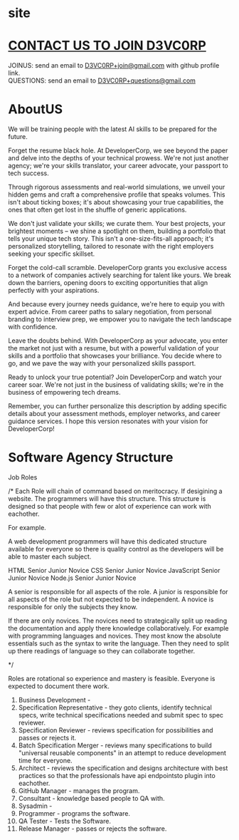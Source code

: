# site





# [CONTACT US TO JOIN D3VC0RP]()

JOINUS: send an email to D3VC0RP+join@gmail.com with github profile link.<br>
QUESTIONS: send an email to D3VC0RP+questions@gmail.com

# AboutUS

We will be training people with the latest AI skills to be prepared for the future.
  
Forget the resume black hole. At DeveloperCorp, we see beyond the paper and delve into the depths of your technical prowess. We're not just another agency; we're your skills translator, your career advocate, your passport to tech success.

Through rigorous assessments and real-world simulations, we unveil your hidden gems and craft a comprehensive profile that speaks volumes. This isn't about ticking boxes; it's about showcasing your true capabilities, the ones that often get lost in the shuffle of generic applications.

We don't just validate your skills; we curate them. Your best projects, your brightest moments – we shine a spotlight on them, building a portfolio that tells your unique tech story. This isn't a one-size-fits-all approach; it's personalized storytelling, tailored to resonate with the right employers seeking your specific skillset.

Forget the cold-call scramble. DeveloperCorp grants you exclusive access to a network of companies actively searching for talent like yours. We break down the barriers, opening doors to exciting opportunities that align perfectly with your aspirations.

And because every journey needs guidance, we're here to equip you with expert advice. From career paths to salary negotiation, from personal branding to interview prep, we empower you to navigate the tech landscape with confidence.

Leave the doubts behind. With DeveloperCorp as your advocate, you enter the market not just with a resume, but with a powerful validation of your skills and a portfolio that showcases your brilliance. You decide where to go, and we pave the way with your personalized skills passport.

Ready to unlock your true potential? Join DeveloperCorp and watch your career soar. We're not just in the business of validating skills; we're in the business of empowering tech dreams.

Remember, you can further personalize this description by adding specific details about your assessment methods, employer networks, and career guidance services. I hope this version resonates with your vision for DeveloperCorp!


# Software Agency Structure

Job Roles

/*
  Each Role will chain of command based on meritocracy.
  If desigining a website.
  The programmers will have this structure.
  This structure is designed so that people with few or alot of experience can work with eachother.

  For example.

  A web development programmers will have this dedicated structure available for everyone
  so there is quality control as the developers will be able to master each subject.

  HTML          Senior Junior Novice
  CSS           Senior Junior Novice
  JavaScript    Senior Junior Novice
  Node.js       Senior Junior Novice

  A senior is responsible for all aspects of the role.
  A junior is responsible for all aspects of the role but not expected to be independent.
  A novice is responsible for only the subjects they know.

  If there are only novices. The novices need to strategically split up
  reading the documentation and apply there knowledge collaboratively.
  For example with programming languages and novices. 
  They most know the absolute essentials such as the syntax to write the 
  language. Then they need to split up there readings of language
  so they can collaborate together.
  
*/

Roles are rotational so experience and mastery is feasible.
Everyone is expected to document there work.

1) Business Development - 
2) Specification Representative - they goto clients, identify technical specs, write technical specifications needed and submit spec to spec reviewer.
3) Specification Reviewer - reviews specification for possibilities and passes or rejects it.
4) Batch Specification Merger - reviews many specifications to build "universal reusable components" in an attempt to reduce development time for everyone.
5) Architect - reviews the specification and designs architecture with best practices so that the professionals have api endpointsto plugin into eachother.
6) GitHub Manager - manages the program.
7) Consultant - knowledge based people to QA with.
8) Sysadmin - 
9) Programmer - programs the software.
10) QA Tester - Tests the Software.
11) Release Manager - passes or rejects the software.







